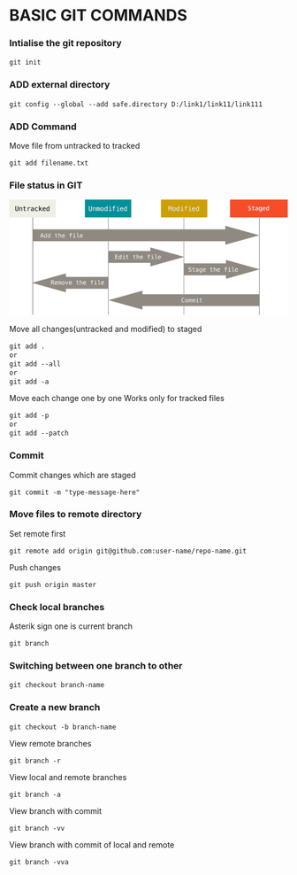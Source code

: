 # BASIC GIT COMMANDS

### Intialise the git repository
```
git init
```


### ADD external directory
```
git config --global --add safe.directory D:/link1/link11/link111
```

### ADD Command

Move file from untracked to tracked
```
git add filename.txt
```

### File status in GIT

![image-1](/temp/image1.png)





Move all changes(untracked and modified) to staged

```
git add .
or
git add --all
or 
git add -a
```

Move each change one by one
Works only for tracked files
```
git add -p
or
git add --patch
```
### Commit
Commit changes which are staged
```
git commit -m "type-message-here"
```

### Move files to remote directory

Set remote first
```
git remote add origin git@github.com:user-name/repo-name.git
```

Push changes
```
git push origin master
```


### Check local branches
Asterik sign one is current branch
```
git branch
```

### Switching between one branch to other

```
git checkout branch-name
```

### Create a new branch
```
git checkout -b branch-name
```

View remote branches

```
git branch -r
```

View local and remote branches

```
git branch -a
```

View branch with commit

```
git branch -vv
```

View branch with commit of local and remote

```
git branch -vva
```
